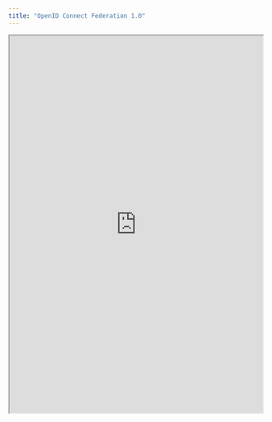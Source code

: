 ```yaml
---
title: "OpenID Connect Federation 1.0"
---
```



<iframe height="750" width="100%" src="https://ewelton.github.io/ktest/wiki.html#OpenID%20Connect%20Federation%201.0"></iframe>
